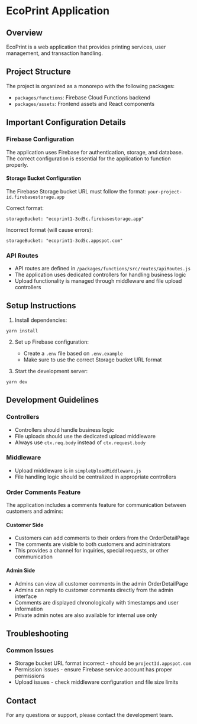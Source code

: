 # EcoPrint Application

## Overview
EcoPrint is a web application that provides printing services, user management, and transaction handling.

## Project Structure
The project is organized as a monorepo with the following packages:
- `packages/functions`: Firebase Cloud Functions backend
- `packages/assets`: Frontend assets and React components

## Important Configuration Details

### Firebase Configuration
The application uses Firebase for authentication, storage, and database. The correct configuration is essential for the application to function properly.

#### Storage Bucket Configuration
The Firebase Storage bucket URL must follow the format: `your-project-id.firebasestorage.app`

Correct format:
```
storageBucket: "ecoprint1-3cd5c.firebasestorage.app"
```

Incorrect format (will cause errors):
```
storageBucket: "ecoprint1-3cd5c.appspot.com"
```

### API Routes
- API routes are defined in `/packages/functions/src/routes/apiRoutes.js`
- The application uses dedicated controllers for handling business logic
- Upload functionality is managed through middleware and file upload controllers

## Setup Instructions

1. Install dependencies:
```
yarn install
```

2. Set up Firebase configuration:
   - Create a `.env` file based on `.env.example`
   - Make sure to use the correct Storage bucket URL format

3. Start the development server:
```
yarn dev
```

## Development Guidelines

### Controllers
- Controllers should handle business logic
- File uploads should use the dedicated upload middleware
- Always use `ctx.req.body` instead of `ctx.request.body`

### Middleware
- Upload middleware is in `simpleUploadMiddleware.js`
- File handling logic should be centralized in appropriate controllers

### Order Comments Feature
The application includes a comments feature for communication between customers and admins:

#### Customer Side
- Customers can add comments to their orders from the OrderDetailPage
- The comments are visible to both customers and administrators
- This provides a channel for inquiries, special requests, or other communication

#### Admin Side
- Admins can view all customer comments in the admin OrderDetailPage
- Admins can reply to customer comments directly from the admin interface
- Comments are displayed chronologically with timestamps and user information
- Private admin notes are also available for internal use only

## Troubleshooting

### Common Issues
- Storage bucket URL format incorrect - should be `projectId.appspot.com`
- Permission issues - ensure Firebase service account has proper permissions
- Upload issues - check middleware configuration and file size limits

## Contact
For any questions or support, please contact the development team.